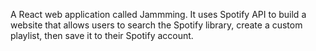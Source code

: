 A React web application called Jammming. It uses Spotify API to build a website that allows users to search the Spotify library, create a custom playlist, then save it to their Spotify account.